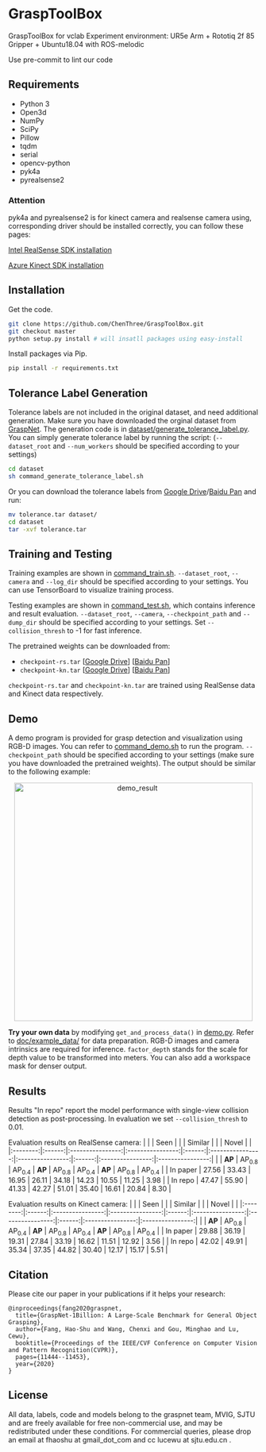 # GraspToolBox

GraspToolBox for vclab
Experiment environment: UR5e Arm + Rototiq 2f 85 Gripper + Ubuntu18.04 with ROS-melodic

Use pre-commit to lint our code


## Requirements

- Python 3
- Open3d
- NumPy
- SciPy
- Pillow
- tqdm
- serial
- opencv-python
- pyk4a
- pyrealsense2

### Attention

pyk4a and pyrealsense2 is for kinect camera and realsense camera using, corresponding driver should be installed correctly, you can follow these pages:

[Intel RealSense SDK installation](https://github.com/IntelRealSense/librealsense/blob/master/doc/distribution_linux.md)

[Azure Kinect SDK installation](https://github.com/microsoft/Azure-Kinect-Sensor-SDK/blob/develop/docs/usage.md)


## Installation

Get the code.

```bash
git clone https://github.com/ChenThree/GraspToolBox.git
git checkout master
python setup.py install # will insatll packages using easy-install
```

Install packages via Pip.

```bash
pip install -r requirements.txt
```

## Tolerance Label Generation

Tolerance labels are not included in the original dataset, and need additional generation. Make sure you have downloaded the orginal dataset from [GraspNet](https://graspnet.net/). The generation code is in [dataset/generate_tolerance_label.py](dataset/generate_tolerance_label.py). You can simply generate tolerance label by running the script: (`--dataset_root` and `--num_workers` should be specified according to your settings)

```bash
cd dataset
sh command_generate_tolerance_label.sh
```

Or you can download the tolerance labels from [Google Drive](https://drive.google.com/file/d/1DcjGGhZIJsxd61719N0iWA7L6vNEK0ci/view?usp=sharing)/[Baidu Pan](https://pan.baidu.com/s/1HN29P-csHavJF-R_wec6SQ) and run:

```bash
mv tolerance.tar dataset/
cd dataset
tar -xvf tolerance.tar
```

## Training and Testing

Training examples are shown in [command_train.sh](command_train.sh). `--dataset_root`, `--camera` and `--log_dir` should be specified according to your settings. You can use TensorBoard to visualize training process.

Testing examples are shown in [command_test.sh](command_test.sh), which contains inference and result evaluation. `--dataset_root`, `--camera`, `--checkpoint_path` and `--dump_dir` should be specified according to your settings. Set `--collision_thresh` to -1 for fast inference.

The pretrained weights can be downloaded from:

- `checkpoint-rs.tar`
  [[Google Drive](https://drive.google.com/file/d/1hd0G8LN6tRpi4742XOTEisbTXNZ-1jmk/view?usp=sharing)]
  [[Baidu Pan](https://pan.baidu.com/s/1Eme60l39tTZrilF0I86R5A)]
- `checkpoint-kn.tar`
  [[Google Drive](https://drive.google.com/file/d/1vK-d0yxwyJwXHYWOtH1bDMoe--uZ2oLX/view?usp=sharing)]
  [[Baidu Pan](https://pan.baidu.com/s/1QpYzzyID-aG5CgHjPFNB9g)]

`checkpoint-rs.tar` and `checkpoint-kn.tar` are trained using RealSense data and Kinect data respectively.

## Demo

A demo program is provided for grasp detection and visualization using RGB-D images. You can refer to [command_demo.sh](command_demo.sh) to run the program. `--checkpoint_path` should be specified according to your settings (make sure you have downloaded the pretrained weights). The output should be similar to the following example:

<div align="center">
    <img src="doc/example_data/demo_result.png", width="480", alt="demo_result" />
</div>

**Try your own data** by modifying `get_and_process_data()` in [demo.py](demo.py). Refer to [doc/example_data/](doc/example_data/) for data preparation. RGB-D images and camera intrinsics are required for inference. `factor_depth` stands for the scale for depth value to be transformed into meters. You can also add a workspace mask for denser output.

## Results

Results "In repo" report the model performance with single-view collision detection as post-processing. In evaluation we set `--collision_thresh` to 0.01.

Evaluation results on RealSense camera:
| | | Seen | | | Similar | | | Novel | |
|:--------:|:------:|:----------------:|:----------------:|:------:|:----------------:|:----------------:|:------:|:----------------:|:----------------:|
| | **AP** | AP<sub>0.8</sub> | AP<sub>0.4</sub> | **AP** | AP<sub>0.8</sub> | AP<sub>0.4</sub> | **AP** | AP<sub>0.8</sub> | AP<sub>0.4</sub> |
| In paper | 27.56 | 33.43 | 16.95 | 26.11 | 34.18 | 14.23 | 10.55 | 11.25 | 3.98 |
| In repo | 47.47 | 55.90 | 41.33 | 42.27 | 51.01 | 35.40 | 16.61 | 20.84 | 8.30 |

Evaluation results on Kinect camera:
| | | Seen | | | Similar | | | Novel | |
|:--------:|:------:|:----------------:|:----------------:|:------:|:----------------:|:----------------:|:------:|:----------------:|:----------------:|
| | **AP** | AP<sub>0.8</sub> | AP<sub>0.4</sub> | **AP** | AP<sub>0.8</sub> | AP<sub>0.4</sub> | **AP** | AP<sub>0.8</sub> | AP<sub>0.4</sub> |
| In paper | 29.88 | 36.19 | 19.31 | 27.84 | 33.19 | 16.62 | 11.51 | 12.92 | 3.56 |
| In repo | 42.02 | 49.91 | 35.34 | 37.35 | 44.82 | 30.40 | 12.17 | 15.17 | 5.51 |

## Citation

Please cite our paper in your publications if it helps your research:

```
@inproceedings{fang2020graspnet,
  title={GraspNet-1Billion: A Large-Scale Benchmark for General Object Grasping},
  author={Fang, Hao-Shu and Wang, Chenxi and Gou, Minghao and Lu, Cewu},
  booktitle={Proceedings of the IEEE/CVF Conference on Computer Vision and Pattern Recognition(CVPR)},
  pages={11444--11453},
  year={2020}
}
```

## License

All data, labels, code and models belong to the graspnet team, MVIG, SJTU and are freely available for free non-commercial use, and may be redistributed under these conditions. For commercial queries, please drop an email at fhaoshu at gmail_dot_com and cc lucewu at sjtu.edu.cn .
